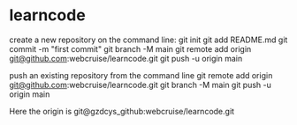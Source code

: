 # learncode
create a new repository on the command line:
git init
git add README.md
git commit -m "first commit"
git branch -M main
git remote add origin git@github.com:webcruise/learncode.git
git push -u origin main

push an existing repository from the command line
git remote add origin git@github.com:webcruise/learncode.git
git branch -M main 
git push -u origin main

Here the origin is git@gzdcys_github:webcruise/learncode.git
